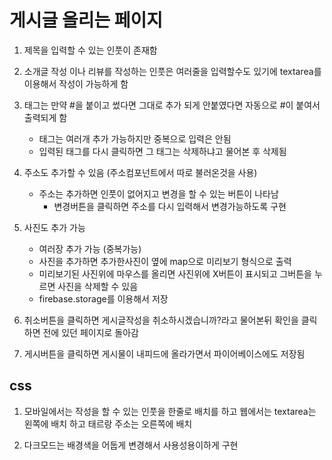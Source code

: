 # 게시글 올리는 페이지

1. 제목을 입력할 수 있는 인풋이 존재함

2. 소개글 작성 이나 리뷰를 작성하는 인풋은 여러줄을 입력할수도 있기에 textarea를 이용해서 작성이 가능하게 함

3. 태그는 만약 #을 붙이고 썼다면 그대로 추가 되게 안붙였다면 자동으로 #이 붙여서 출력되게 함

   - 태그는 여러개 추가 가능하지만 중복으로 입력은 안됨
   - 입력된 태그를 다시 클릭하면 그 태그는 삭제하냐고 물어본 후 삭제됨

4. 주소도 추가할 수 있음 (주소컴포넌트에서 따로 불러온것을 사용)

   - 주소는 추가하면 인풋이 없어지고 변경을 할 수 있는 버튼이 나타남
     - 변경버튼을 클릭하면 주소를 다시 입력해서 변경가능하도록 구현

5. 사진도 추가 가능

   - 여러장 추가 가능 (중복가능)
   - 사진을 추가하면 추가한사진이 옆에 map으로 미리보기 형식으로 출력
   - 미리보기된 사진위에 마우스를 올리면 사진위에 X버튼이 표시되고 그버튼을 누르면 사진을 삭제할 수 있음
   - firebase.storage를 이용해서 저장

6. 취소버튼을 클릭하면 게시글작성을 취소하시겠습니까?라고 물어본뒤 확인을 클릭하면 전에 있던 페이지로 돌아감

7. 게시버튼을 클릭하면 게시물이 내피드에 올라가면서 파이어베이스에도 저장됨

## css

1. 모바일에서는 작성을 할 수 있는 인풋을 한줄로 배치를 하고 웹에서는 textarea는 왼쪽에 배치 하고 태르랑 주소는 오른쪽에 배치

2. 다크모드는 배경색을 어둡게 변경해서 사용성용이하게 구현
